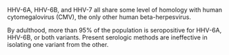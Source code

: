 HHV-6A, HHV-6B, and HHV-7 all share some level of homology with human cytomegalovirus (CMV), the only other human beta-herpesvirus.

By adulthood, more than 95% of the population is seropositive for HHV-6A, HHV-6B, or both variants. Present serologic methods are ineffective in isolating one variant from the other.